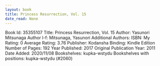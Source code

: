 ```yaml
---
layout: book
title: Princess Resurrection, Vol. 15
date_read: None
---
```


Book Id: 35355107
Title: Princess Resurrection, Vol. 15
Author: Yasunori Mitsunaga
Author l-f: Mitsunaga, Yasunori
Additional Authors: 
ISBN: 
My Rating: 0
Average Rating: 3.76
Publisher: Kodansha
Binding: Kindle Edition
Number of Pages: 192
Year Published: 2017
Original Publication Year: 2011
Date Added: 2020/11/08
Bookshelves: kupka-wstydu
Bookshelves with positions: kupka-wstydu (#2060)

